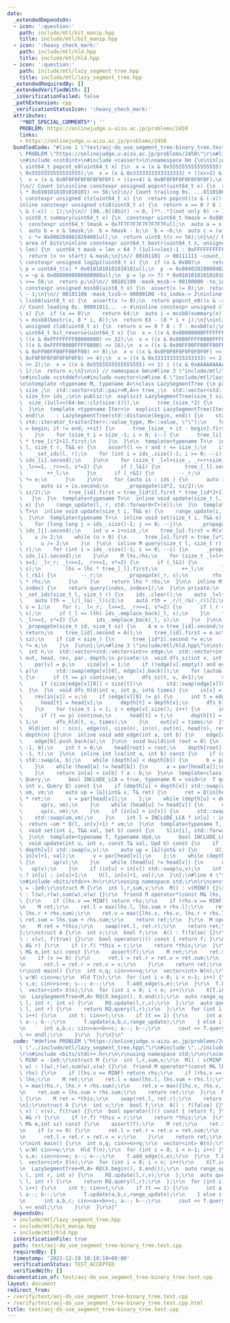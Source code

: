 ```yaml
---
data:
  _extendedDependsOn:
  - icon: ':question:'
    path: include/mtl/bit_manip.hpp
    title: include/mtl/bit_manip.hpp
  - icon: ':heavy_check_mark:'
    path: include/mtl/hld.hpp
    title: include/mtl/hld.hpp
  - icon: ':question:'
    path: include/mtl/lazy_segment_tree.hpp
    title: include/mtl/lazy_segment_tree.hpp
  _extendedRequiredBy: []
  _extendedVerifiedWith: []
  _isVerificationFailed: false
  _pathExtension: cpp
  _verificationStatusIcon: ':heavy_check_mark:'
  attributes:
    '*NOT_SPECIAL_COMMENTS*': ''
    PROBLEM: https://onlinejudge.u-aizu.ac.jp/problems/2450
    links:
    - https://onlinejudge.u-aizu.ac.jp/problems/2450
  bundledCode: "#line 1 \"test/aoj-do_use_segment_tree-binary_tree.test.cpp\"\n#define\
    \ PROBLEM \"https://onlinejudge.u-aizu.ac.jp/problems/2450\"\r\n#line 2 \"include/mtl/bit_manip.hpp\"\
    \n#include <cstdint>\n#include <cassert>\n\nnamespace bm {\n\ninline constexpr\
    \ uint64_t popcnt_e8(uint64_t x) {\n  x = (x & 0x5555555555555555) + ((x>>1) &\
    \ 0x5555555555555555);\n  x = (x & 0x3333333333333333) + ((x>>2) & 0x3333333333333333);\n\
    \  x = (x & 0x0F0F0F0F0F0F0F0F) + ((x>>4) & 0x0F0F0F0F0F0F0F0F);\n  return x;\n\
    }\n// Count 1s\ninline constexpr unsigned popcnt(uint64_t x) {\n  return (popcnt_e8(x)\
    \ * 0x0101010101010101) >> 56;\n}\n// Count trailing 0s. ...01101000 -> 3\ninline\
    \ constexpr unsigned ctz(uint64_t x) {\n  return popcnt((x & (-x)) - 1);\n}\n\
    inline constexpr unsigned ctz8(uint8_t x) {\n  return x == 0 ? 8 : popcnt_e8((x\
    \ & (-x)) - 1);\n}\n// [00..0](8bit) -> 0, [**..*](not only 0) -> 1\ninline constexpr\
    \ uint8_t summary(uint64_t x) {\n  constexpr uint64_t hmask = 0x8080808080808080ull;\n\
    \  constexpr uint64_t lmask = 0x7F7F7F7F7F7F7F7Full;\n  auto a = x & hmask;\n\
    \  auto b = x & lmask;\n  b = hmask - b;\n  b = ~b;\n  auto c = (a | b) & hmask;\n\
    \  c *= 0x0002040810204081ull;\n  return uint8_t(c >> 56);\n}\n// Extract target\
    \ area of bits\ninline constexpr uint64_t bextr(uint64_t x, unsigned start, unsigned\
    \ len) {\n  uint64_t mask = len < 64 ? (1ull<<len)-1 : 0xFFFFFFFFFFFFFFFFull;\n\
    \  return (x >> start) & mask;\n}\n// 00101101 -> 00111111 -count_1s-> 6\ninline\
    \ constexpr unsigned log2p1(uint8_t x) {\n  if (x & 0x80)\n    return 8;\n  uint64_t\
    \ p = uint64_t(x) * 0x0101010101010101ull;\n  p -= 0x8040201008040201ull;\n  p\
    \ = ~p & 0x8080808080808080ull;\n  p = (p >> 7) * 0x0101010101010101ull;\n  p\
    \ >>= 56;\n  return p;\n}\n// 00101100 -mask_mssb-> 00100000 -to_index-> 5\ninline\
    \ constexpr unsigned mssb8(uint8_t x) {\n  assert(x != 0);\n  return log2p1(x)\
    \ - 1;\n}\n// 00101100 -mask_lssb-> 00000100 -to_index-> 2\ninline constexpr unsigned\
    \ lssb8(uint8_t x) {\n  assert(x != 0);\n  return popcnt_e8((x & -x) - 1);\n}\n\
    // Count leading 0s. 00001011... -> 4\ninline constexpr unsigned clz(uint64_t\
    \ x) {\n  if (x == 0)\n    return 64;\n  auto i = mssb8(summary(x));\n  auto j\
    \ = mssb8(bextr(x, 8 * i, 8));\n  return 63 - (8 * i + j);\n}\ninline constexpr\
    \ unsigned clz8(uint8_t x) {\n  return x == 0 ? 8 : 7 - mssb8(x);\n}\ninline constexpr\
    \ uint64_t bit_reverse(uint64_t x) {\n  x = ((x & 0x00000000FFFFFFFF) << 32) |\
    \ ((x & 0xFFFFFFFF00000000) >> 32);\n  x = ((x & 0x0000FFFF0000FFFF) << 16) |\
    \ ((x & 0xFFFF0000FFFF0000) >> 16);\n  x = ((x & 0x00FF00FF00FF00FF) << 8) | ((x\
    \ & 0xFF00FF00FF00FF00) >> 8);\n  x = ((x & 0x0F0F0F0F0F0F0F0F) << 4) | ((x &\
    \ 0xF0F0F0F0F0F0F0F0) >> 4);\n  x = ((x & 0x3333333333333333) << 2) | ((x & 0xCCCCCCCCCCCCCCCC)\
    \ >> 2);\n  x = ((x & 0x5555555555555555) << 1) | ((x & 0xAAAAAAAAAAAAAAAA) >>\
    \ 1);\n  return x;\n}\n\n} // namespace bm\n#line 3 \"include/mtl/lazy_segment_tree.hpp\"\
    \n#include <cstddef>\n#include <vector>\n#line 6 \"include/mtl/lazy_segment_tree.hpp\"\
    \n\ntemplate <typename M, typename A>\nclass LazySegmentTree {\n private:\n  size_t\
    \ size_;\n  std::vector<std::pair<M,A>> tree_;\n  std::vector<std::pair<size_t,\
    \ size_t>> ids_;\n\n public:\n  explicit LazySegmentTree(size_t size) :\n    \
    \  size_(1ull<<(64-bm::clz(size-1))),\n      tree_(size_*2) {\n    ids_.reserve((64-bm::clz(size-1))*2);\n\
    \  }\n\n  template <typename Iter>\n  explicit LazySegmentTree(Iter begin, Iter\
    \ end)\n    : LazySegmentTree(std::distance(begin, end)) {\n    static_assert(std::is_convertible<typename\
    \ std::iterator_traits<Iter>::value_type, M>::value, \"\");\n    for (auto it\
    \ = begin; it != end; ++it) {\n      tree_[size_ + it - begin].first = *it;\n\
    \    }\n    for (size_t i = size_-1; i > 0; i--) {\n      tree_[i].first = tree_[i*2].first\
    \ * tree_[i*2+1].first;\n    }\n  }\n\n  template<typename T>\n  inline void range_update(size_t\
    \ l, size_t r, T&& e) {\n    assert(l <= r and r <= size_);\n    if (l == r) return;\n\
    \    _set_ids(l, r);\n    for (int i = ids_.size()-1; i >= 0; --i) {\n      _propagate(ids_[i].first,\
    \ ids_[i].second);\n    }\n\n    for (size_t _l=l+size_, _r=r+size_, s=1; _l<_r;\
    \ _l>>=1, _r>>=1, s*=2) {\n      if (_l&1) {\n        tree_[_l].second *= e;\n\
    \        ++_l;\n      }\n      if (_r&1) {\n        --_r;\n        tree_[_r].second\
    \ *= e;\n      }\n    }\n\n    for (auto is : ids_) {\n      auto id = is.first;\n\
    \      auto sz = is.second;\n      _propagate(id*2, sz/2);\n      _propagate(id*2+1,\
    \ sz/2);\n      tree_[id].first = tree_[id*2].first * tree_[id*2+1].first;\n \
    \   }\n  }\n  template<typename T>\n  inline void update(size_t l, size_t r, T&&\
    \ e) {\n    range_update(l, r, std::forward<T>(e));\n  }\n  template<typename\
    \ T>\n  inline void update(size_t i, T&& e) {\n    range_update(i, i+1, std::forward<T>(e));\n\
    \  }\n\n  template<typename T>\n  inline void set(size_t i, T&& e) {\n    _set_ids(i,i+1);\n\
    \    for (long long j = ids_.size()-1; j >= 0; --j)\n      _propagate(ids_[j].first,\
    \ ids_[j].second);\n    int u = i+size_;\n    tree_[u].first = M(std::forward(e));\n\
    \    u /= 2;\n    while (u > 0) {\n      tree_[u].first = tree_[u*2].first * tree_[u*2+1].first;\n\
    \      u /= 2;\n    }\n  }\n\n  inline M query(size_t l, size_t r) {\n    _set_ids(l,\
    \ r);\n    for (int i = ids_.size()-1; i >= 0; --i) {\n      _propagate(ids_[i].first,\
    \ ids_[i].second);\n    }\n\n    M lhs,rhs;\n    for (size_t _l=l+size_, _r=r+size_,\
    \ s=1; _l<_r; _l>>=1, _r>>=1, s*=2) {\n      if (_l&1) {\n        _propagate(_l,\
    \ s);\n        lhs = lhs * tree_[_l].first;\n        ++_l;\n      }\n      if\
    \ (_r&1) {\n        --_r;\n        _propagate(_r, s);\n        rhs = tree_[_r].first\
    \ * rhs;\n      }\n    }\n    return lhs * rhs;\n  }\n\n  inline M get(size_t\
    \ index) {\n    return query(index, index+1);\n  }\n\n private:\n  inline void\
    \ _set_ids(size_t l, size_t r) {\n    ids_.clear();\n    auto _l=l+size_, _r=r+size_;\n\
    \    auto lth = _l/(_l&(-_l))/2;\n    auto rth = _r/(_r&(-_r))/2;\n    size_t\
    \ s = 1;\n    for (; _l<_r; _l>>=1, _r>>=1, s*=2) {\n      if (_r <= rth) ids_.emplace_back(_r,\
    \ s);\n      if (_l <= lth) ids_.emplace_back(_l, s);\n    }\n    for (; _l>0;\
    \ _l>>=1, s*=2) {\n      ids_.emplace_back(_l, s);\n    }\n  }\n\n  inline void\
    \ _propagate(size_t id, size_t sz) {\n    A e = tree_[id].second;\n    if (!e())\
    \ return;\n    tree_[id].second = A();\n    tree_[id].first = e.act(tree_[id].first,\
    \ sz);\n    if (id < size_) {\n      tree_[id*2].second *= e;\n      tree_[id*2+1].second\
    \ *= e;\n    }\n  }\n\n};\n\n#line 3 \"include/mtl/hld.hpp\"\n\nstruct Hld {\n\
    \  int n;\n  std::vector<std::vector<int>> edge;\n  std::vector<int> size, in,\
    \ out, head, rev, par, depth;\n private:\n  void dfs_sz(int v, int p, int d) {\n\
    \    par[v] = p;\n    size[v] = 1;\n    if (!edge[v].empty() and edge[v][0] ==\
    \ p)\n      std::swap(edge[v][0], edge[v].back());\n    for (auto& t:edge[v])\
    \ {\n      if (t == p) continue;\n      dfs_sz(t, v, d+1);\n      size[v] += size[t];\n\
    \      if (size[edge[v][0]] < size[t])\n        std::swap(edge[v][0], t);\n  \
    \  }\n  }\n  void dfs_hld(int v, int p, int& times) {\n    in[v] = times++;\n\
    \    rev[in[v]] = v;\n    if (edge[v][0] != p) {\n      int t = edge[v][0];\n\
    \      head[t] = head[v];\n      depth[t] = depth[v];\n      dfs_hld(t, v, times);\n\
    \    }\n    for (size_t i = 1; i < edge[v].size(); i++) {\n      int t = edge[v][i];\n\
    \      if (t == p) continue;\n      head[t] = t;\n      depth[t] = depth[v] +\
    \ 1;\n      dfs_hld(t, v, times);\n    }\n    out[v] = times;\n  }\n\n public:\n\
    \  Hld(int n) : n(n), edge(n), size(n), in(n), out(n), head(n), rev(n), par(n),\
    \ depth(n) {}\n\n  inline void add_edge(int a, int b) {\n    edge[a].push_back(b);\n\
    \    edge[b].push_back(a);\n  }\n\n  void build(int root = 0) {\n    dfs_sz(root,\
    \ -1, 0);\n    int t = 0;\n    head[root] = root;\n    depth[root] = 0;\n    dfs_hld(root,\
    \ -1, t);\n  }\n\n  inline int lca(int a, int b) const {\n    if (depth[a] > depth[b])\
    \ std::swap(a, b);\n    while (depth[a] < depth[b]) {\n      b = par[head[b]];\n\
    \    }\n    while (head[a] != head[b]) {\n      a = par[head[a]];\n      b = par[head[b]];\n\
    \    }\n    return in[a] < in[b] ? a : b;\n  }\n\n  template<class T, typename\
    \ Query,\n      bool INCLUDE_LCA = true, typename R = void>\n  T query(int u,\
    \ int v, Query Q) const {\n    if (depth[u] > depth[v]) std::swap(u,v);\n    T\
    \ um, vm;\n    auto up = [&](int& v, T& ret) {\n      ret = Q(in[head[v]], in[v]+1)\
    \ * ret;\n      v = par[head[v]];\n    };\n    while (depth[u] < depth[v]) {\n\
    \      up(v, vm);\n    }\n    while (head[u] != head[v]) {\n      up(u, um);\n\
    \      up(v, vm);\n    }\n    if (in[u] > in[v]) {\n      std::swap(u,v);\n  \
    \    std::swap(um,vm);\n    }\n    int l = INCLUDE_LCA ? in[u] : in[u]+1;\n  \
    \  return ~um * Q(l, in[v]+1) * vm;\n  }\n\n  template<typename T, typename Set>\n\
    \  void set(int i, T&& val, Set S) const {\n    S(in[i], std::forward<T>(val));\n\
    \  }\n\n  template<typename T, typename Upd,\n      bool INCLUDE_LCA = true>\n\
    \  void update(int u, int v, const T& val, Upd U) const {\n    if (depth[u] >\
    \ depth[v]) std::swap(u,v);\n    auto up = [&](int& v) {\n      U(in[head[v]],\
    \ in[v]+1, val);\n      v = par[head[v]];\n    };\n    while (depth[u] < depth[v])\
    \ {\n      up(v);\n    }\n    while (head[u] != head[v]) {\n      up(u);\n   \
    \   up(v);\n    }\n    if (in[u] > in[v]) std::swap(u,v);\n    int l = INCLUDE_LCA\
    \ ? in[u] : in[u]+1;\n    U(l, in[v]+1, val);\n  }\n};\n#line 4 \"test/aoj-do_use_segment_tree-binary_tree.test.cpp\"\
    \n#include <bits/stdc++.h>\r\n\r\nusing namespace std;\r\n\r\nconstexpr int MINF\
    \ = -1e9;\r\nstruct M {\r\n  int l,r,sum,v;\r\n  M() : v(MINF) {}\r\n  M(int w)\
    \ : l(w),r(w),sum(w),v(w) {}\r\n  friend M operator*(const M& lhs, const M& rhs)\
    \ {\r\n    if (lhs.v == MINF) return rhs;\r\n    if (rhs.v == MINF) return lhs;\r\
    \n    M ret;\r\n    ret.l = max(lhs.l, lhs.sum + rhs.l);\r\n    ret.r = max(rhs.r,\
    \ lhs.r + rhs.sum);\r\n    ret.v = max({lhs.v, rhs.v, lhs.r + rhs.l});\r\n   \
    \ ret.sum = lhs.sum + rhs.sum;\r\n    return ret;\r\n  }\r\n  M operator~() {\r\
    \n    M ret = *this;\r\n    swap(ret.l, ret.r);\r\n    return ret;\r\n  }\r\n\
    };\r\nstruct A {\r\n  int v;\r\n  bool f;\r\n  A() : f(false) {}\r\n  A(int v)\
    \ : v(v), f(true) {}\r\n  bool operator()() const { return f; }\r\n  A& operator*=(const\
    \ A& r) {\r\n    if (r.f) *this = r;\r\n    return *this;\r\n  }\r\n  M act(const\
    \ M& m,int sz) const {\r\n    assert(f);\r\n    M ret;\r\n    ret.sum = v*sz;\r\
    \n    if (v >= 0) {\r\n      ret.l = ret.r = ret.v = ret.sum;\r\n    } else {\r\
    \n      ret.l = ret.r = ret.v = v;\r\n    }\r\n    return ret;\r\n  }\r\n};\r\n\
    \r\nint main() {\r\n  int n,q; cin>>n>>q;\r\n  vector<int> W(n);\r\n  for (auto&\
    \ w:W) cin>>w;\r\n  Hld T(n);\r\n  for (int i = 0; i < n-1; i++) {\r\n    int\
    \ s,e; cin>>s>>e; s--; e--;\r\n    T.add_edge(s,e);\r\n  }\r\n  T.build();\r\n\
    \  vector<int> X(n);\r\n  for (int i = 0; i < n; i++)\r\n    X[T.in[i]] = W[i];\r\
    \n  LazySegmentTree<M,A> RQ(X.begin(), X.end());\r\n  auto range_update = [&](int\
    \ l, int r, int v) {\r\n    RQ.update(l,r,v);\r\n  };\r\n  auto query = [&](int\
    \ l, int r) {\r\n    return RQ.query(l,r);\r\n  };\r\n  for (int i = 0; i < q;\
    \ i++) {\r\n    int t; cin>>t;\r\n    if (t == 1) {\r\n      int a,b,c; cin>>a>>b>>c;\
    \ a--; b--;\r\n      T.update(a,b,c,range_update);\r\n    } else if (t == 2) {\r\
    \n      int a,b,c; cin>>a>>b>>c; a--; b--;\r\n      cout << T.query<M>(a,b,query).v\
    \ << endl;\r\n    }\r\n  }\r\n}\n"
  code: "#define PROBLEM \"https://onlinejudge.u-aizu.ac.jp/problems/2450\"\r\n#include\
    \ \"../include/mtl/lazy_segment_tree.hpp\"\r\n#include \"../include/mtl/hld.hpp\"\
    \r\n#include <bits/stdc++.h>\r\n\r\nusing namespace std;\r\n\r\nconstexpr int\
    \ MINF = -1e9;\r\nstruct M {\r\n  int l,r,sum,v;\r\n  M() : v(MINF) {}\r\n  M(int\
    \ w) : l(w),r(w),sum(w),v(w) {}\r\n  friend M operator*(const M& lhs, const M&\
    \ rhs) {\r\n    if (lhs.v == MINF) return rhs;\r\n    if (rhs.v == MINF) return\
    \ lhs;\r\n    M ret;\r\n    ret.l = max(lhs.l, lhs.sum + rhs.l);\r\n    ret.r\
    \ = max(rhs.r, lhs.r + rhs.sum);\r\n    ret.v = max({lhs.v, rhs.v, lhs.r + rhs.l});\r\
    \n    ret.sum = lhs.sum + rhs.sum;\r\n    return ret;\r\n  }\r\n  M operator~()\
    \ {\r\n    M ret = *this;\r\n    swap(ret.l, ret.r);\r\n    return ret;\r\n  }\r\
    \n};\r\nstruct A {\r\n  int v;\r\n  bool f;\r\n  A() : f(false) {}\r\n  A(int\
    \ v) : v(v), f(true) {}\r\n  bool operator()() const { return f; }\r\n  A& operator*=(const\
    \ A& r) {\r\n    if (r.f) *this = r;\r\n    return *this;\r\n  }\r\n  M act(const\
    \ M& m,int sz) const {\r\n    assert(f);\r\n    M ret;\r\n    ret.sum = v*sz;\r\
    \n    if (v >= 0) {\r\n      ret.l = ret.r = ret.v = ret.sum;\r\n    } else {\r\
    \n      ret.l = ret.r = ret.v = v;\r\n    }\r\n    return ret;\r\n  }\r\n};\r\n\
    \r\nint main() {\r\n  int n,q; cin>>n>>q;\r\n  vector<int> W(n);\r\n  for (auto&\
    \ w:W) cin>>w;\r\n  Hld T(n);\r\n  for (int i = 0; i < n-1; i++) {\r\n    int\
    \ s,e; cin>>s>>e; s--; e--;\r\n    T.add_edge(s,e);\r\n  }\r\n  T.build();\r\n\
    \  vector<int> X(n);\r\n  for (int i = 0; i < n; i++)\r\n    X[T.in[i]] = W[i];\r\
    \n  LazySegmentTree<M,A> RQ(X.begin(), X.end());\r\n  auto range_update = [&](int\
    \ l, int r, int v) {\r\n    RQ.update(l,r,v);\r\n  };\r\n  auto query = [&](int\
    \ l, int r) {\r\n    return RQ.query(l,r);\r\n  };\r\n  for (int i = 0; i < q;\
    \ i++) {\r\n    int t; cin>>t;\r\n    if (t == 1) {\r\n      int a,b,c; cin>>a>>b>>c;\
    \ a--; b--;\r\n      T.update(a,b,c,range_update);\r\n    } else if (t == 2) {\r\
    \n      int a,b,c; cin>>a>>b>>c; a--; b--;\r\n      cout << T.query<M>(a,b,query).v\
    \ << endl;\r\n    }\r\n  }\r\n}"
  dependsOn:
  - include/mtl/lazy_segment_tree.hpp
  - include/mtl/bit_manip.hpp
  - include/mtl/hld.hpp
  isVerificationFile: true
  path: test/aoj-do_use_segment_tree-binary_tree.test.cpp
  requiredBy: []
  timestamp: '2022-12-19 10:18:19+09:00'
  verificationStatus: TEST_ACCEPTED
  verifiedWith: []
documentation_of: test/aoj-do_use_segment_tree-binary_tree.test.cpp
layout: document
redirect_from:
- /verify/test/aoj-do_use_segment_tree-binary_tree.test.cpp
- /verify/test/aoj-do_use_segment_tree-binary_tree.test.cpp.html
title: test/aoj-do_use_segment_tree-binary_tree.test.cpp
---
```

